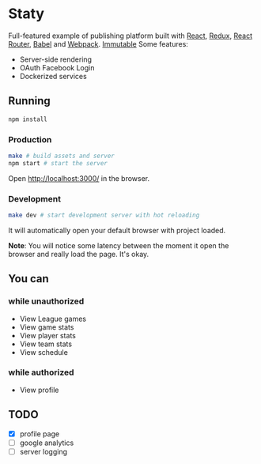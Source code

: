 # Staty

Full-featured example of publishing platform built with
[React](http://facebook.github.io/react/),
[Redux](http://rackt.github.io/redux/),
[React Router](http://rackt.github.io/react-router/),
[Babel](https://babeljs.io/) and
[Webpack](http://webpack.github.io/).
[Immutable](https://facebook.github.io/immutable-js/)
Some features:
- Server-side rendering
- OAuth Facebook Login
- Dockerized services


## Running
```bash
npm install
```

### Production
```bash
make # build assets and server
npm start # start the server
```

Open [http://localhost:3000/](http://localhost:3000/) in the browser.

### Development
```bash
make dev # start development server with hot reloading
```

It will automatically open your default browser with project loaded.

**Note**: You will notice some latency between the moment it open the browser and really load the page. It's okay.

## You can

### while unauthorized

- View League games
- View game stats
- View player stats
- View team stats
- View schedule

### while authorized
- View profile

## TODO

- [X] profile page
- [ ] google analytics
- [ ] server logging
